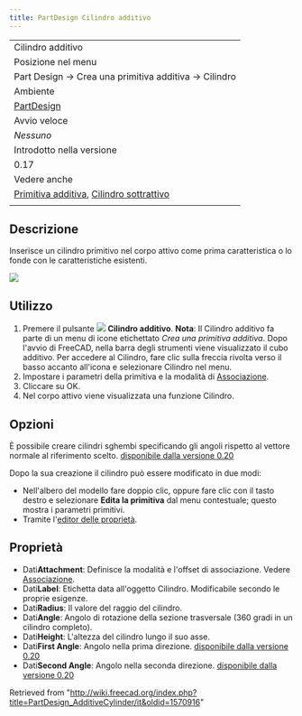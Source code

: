 ```yaml
---
title: PartDesign Cilindro additivo
---
```

|  |
| --- |
| Cilindro additivo |
| Posizione nel menu |
| Part Design → Crea una primitiva additiva → Cilindro |
| Ambiente |
| [PartDesign](/PartDesign_Workbench/it "PartDesign Workbench/it") |
| Avvio veloce |
| *Nessuno* |
| Introdotto nella versione |
| 0.17 |
| Vedere anche |
| [Primitiva additiva](/PartDesign_CompPrimitiveAdditive/it "PartDesign CompPrimitiveAdditive/it"), [Cilindro sottrattivo](/PartDesign_SubtractiveCylinder/it "PartDesign SubtractiveCylinder/it") |
|  |

## Descrizione

Inserisce un cilindro primitivo nel corpo attivo come prima caratteristica o lo fonde con le caratteristiche esistenti.

![](/images/PartDesign_AdditiveCylinder_example.png)

## Utilizzo

1. Premere il pulsante ![](/images/PartDesign_AdditiveCylinder.svg) **Cilindro additivo**. **Nota**: Il Cilindro additivo fa parte di un menu di icone etichettato *Crea una primitiva additiva*. Dopo l'avvio di FreeCAD, nella barra degli strumenti viene visualizzato il cubo additivo. Per accedere al Cilindro, fare clic sulla freccia rivolta verso il basso accanto all'icona e selezionare Cilindro nel menu.
2. Impostare i parametri della primitiva e la modalità di [Associazione](/Part_EditAttachment/it "Part EditAttachment/it").
3. Cliccare su OK.
4. Nel corpo attivo viene visualizzata una funzione Cilindro.

## Opzioni

È possibile creare cilindri sghembi specificando gli angoli rispetto al vettore normale al riferimento scelto. [disponibile dalla versione 0.20](/Release_notes_0.20/it "Release notes 0.20/it")

Dopo la sua creazione il cilindro può essere modificato in due modi:

* Nell'albero del modello fare doppio clic, oppure fare clic con il tasto destro e selezionare **Edita la primitiva** dal menu contestuale; questo mostra i parametri primitivi.
* Tramite l'[editor delle proprietà](/Property_editor/it "Property editor/it").

## Proprietà

* Dati**Attachment**: Definisce la modalità e l'offset di associazione. Vedere [Associazione](/Part_EditAttachment/it "Part EditAttachment/it").
* Dati**Label**: Etichetta data all'oggetto Cilindro. Modificabile secondo le proprie esigenze.
* Dati**Radius**: Il valore del raggio del cilindro.
* Dati**Angle**: Angolo di rotazione della sezione trasversale (360 gradi in un cilindro completo).
* Dati**Height**: L'altezza del cilindro lungo il suo asse.
* Dati**First Angle**: Angolo nella prima direzione. [disponibile dalla versione 0.20](/Release_notes_0.20/it "Release notes 0.20/it")
* Dati**Second Angle**: Angolo nella seconda direzione. [disponibile dalla versione 0.20](/Release_notes_0.20/it "Release notes 0.20/it")

Retrieved from "<http://wiki.freecad.org/index.php?title=PartDesign_AdditiveCylinder/it&oldid=1570916>"
